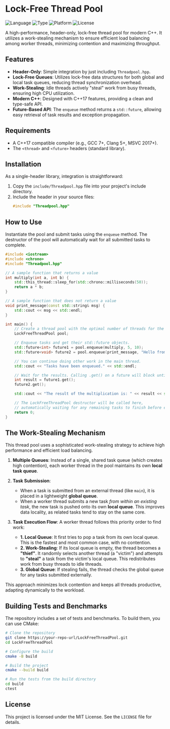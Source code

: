 # Lock-Free Thread Pool

![Language](https://img.shields.io/badge/Language-C%2B%2B17-blue.svg)
![Type](https://img.shields.io/badge/Type-Header--Only-orange.svg)
![Platform](https://img.shields.io/badge/Platform-Windows%20%7C%20Linux%20%7C%20macOS-lightgrey.svg)
![License](https://img.shields.io/badge/License-MIT-yellow.svg)

A high-performance, header-only, lock-free thread pool for modern C++. It utilizes a work-stealing mechanism to ensure efficient load balancing among worker threads, minimizing contention and maximizing throughput.

## Features

-   **Header-Only**: Simple integration by just including `Threadpool.hpp`.
-   **Lock-Free Queues**: Utilizes lock-free data structures for both global and local task queues, reducing thread synchronization overhead.
-   **Work-Stealing**: Idle threads actively "steal" work from busy threads, ensuring high CPU utilization.
-   **Modern C++**: Designed with C++17 features, providing a clean and type-safe API.
-   **Future-Based API**: The `enqueue` method returns a `std::future`, allowing easy retrieval of task results and exception propagation.

## Requirements

-   A C++17 compatible compiler (e.g., GCC 7+, Clang 5+, MSVC 2017+).
-   The `<thread>` and `<future>` headers (standard library).

## Installation

As a single-header library, integration is straightforward:

1.  Copy the `include/Threadpool.hpp` file into your project's include directory.
2.  Include the header in your source files:
    ```cpp
    #include "Threadpool.hpp"
    ```

## How to Use

Instantiate the pool and submit tasks using the `enqueue` method. The destructor of the pool will automatically wait for all submitted tasks to complete.

```cpp
#include <iostream>
#include <chrono>
#include "Threadpool.hpp"

// A sample function that returns a value
int multiply(int a, int b) {
    std::this_thread::sleep_for(std::chrono::milliseconds(50));
    return a * b;
}

// A sample function that does not return a value
void print_message(const std::string& msg) {
    std::cout << msg << std::endl;
}

int main() {
    // Create a thread pool with the optimal number of threads for the hardware.
    LockFreeThreadPool pool;

    // Enqueue tasks and get their std::future objects.
    std::future<int> future1 = pool.enqueue(multiply, 5, 10);
    std::future<void> future2 = pool.enqueue(print_message, "Hello from the thread pool!");

    // You can continue doing other work in the main thread.
    std::cout << "Tasks have been enqueued." << std::endl;

    // Wait for the results. Calling .get() on a future will block until the task is complete.
    int result = future1.get();
    future2.get();

    std::cout << "The result of the multiplication is: " << result << std::endl;

    // The LockFreeThreadPool destructor will be called here,
    // automatically waiting for any remaining tasks to finish before exiting.
    return 0;
}
```

## The Work-Stealing Mechanism

This thread pool uses a sophisticated work-stealing strategy to achieve high performance and efficient load balancing.

1.  **Multiple Queues**: Instead of a single, shared task queue (which creates high contention), each worker thread in the pool maintains its own **local task queue**.

2.  **Task Submission**:
    -   When a task is submitted from an external thread (like `main`), it is placed in a lightweight **global queue**.
    -   When a worker thread submits a new task *from within an existing task*, the new task is pushed onto its own **local queue**. This improves data locality, as related tasks tend to stay on the same core.

3.  **Task Execution Flow**: A worker thread follows this priority order to find work:
    -   **1. Local Queue**: It first tries to pop a task from its own local queue. This is the fastest and most common case, with no contention.
    -   **2. Work-Stealing**: If its local queue is empty, the thread becomes a **"thief"**. It randomly selects another thread (a "victim") and attempts to **"steal"** a task from the victim's local queue. This redistributes work from busy threads to idle threads.
    -   **3. Global Queue**: If stealing fails, the thread checks the global queue for any tasks submitted externally.

This approach minimizes lock contention and keeps all threads productive, adapting dynamically to the workload.

## Building Tests and Benchmarks

The repository includes a set of tests and benchmarks. To build them, you can use CMake:

```bash
# Clone the repository
git clone https://your-repo-url/LockFreeThreadPool.git
cd LockFreeThreadPool

# Configure the build
cmake -B build

# Build the project
cmake --build build

# Run the tests from the build directory
cd build
ctest
```

## License

This project is licensed under the MIT License. See the `LICENSE` file for details.
